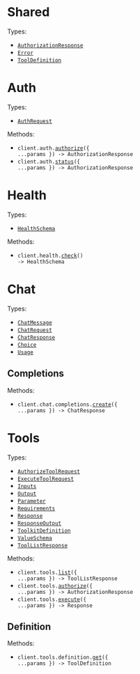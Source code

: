 # Shared

Types:

- <code><a href="./src/resources/shared.ts">AuthorizationResponse</a></code>
- <code><a href="./src/resources/shared.ts">Error</a></code>
- <code><a href="./src/resources/shared.ts">ToolDefinition</a></code>

# Auth

Types:

- <code><a href="./src/resources/auth.ts">AuthRequest</a></code>

Methods:

- <code title="post /v1/auth/authorize">client.auth.<a href="./src/resources/auth.ts">authorize</a>({ ...params }) -> AuthorizationResponse</code>
- <code title="get /v1/auth/status">client.auth.<a href="./src/resources/auth.ts">status</a>({ ...params }) -> AuthorizationResponse</code>

# Health

Types:

- <code><a href="./src/resources/health.ts">HealthSchema</a></code>

Methods:

- <code title="get /v1/health">client.health.<a href="./src/resources/health.ts">check</a>() -> HealthSchema</code>

# Chat

Types:

- <code><a href="./src/resources/chat/chat.ts">ChatMessage</a></code>
- <code><a href="./src/resources/chat/chat.ts">ChatRequest</a></code>
- <code><a href="./src/resources/chat/chat.ts">ChatResponse</a></code>
- <code><a href="./src/resources/chat/chat.ts">Choice</a></code>
- <code><a href="./src/resources/chat/chat.ts">Usage</a></code>

## Completions

Methods:

- <code title="post /v1/chat/completions">client.chat.completions.<a href="./src/resources/chat/completions.ts">create</a>({ ...params }) -> ChatResponse</code>

# Tools

Types:

- <code><a href="./src/resources/tools/tools.ts">AuthorizeToolRequest</a></code>
- <code><a href="./src/resources/tools/tools.ts">ExecuteToolRequest</a></code>
- <code><a href="./src/resources/tools/tools.ts">Inputs</a></code>
- <code><a href="./src/resources/tools/tools.ts">Output</a></code>
- <code><a href="./src/resources/tools/tools.ts">Parameter</a></code>
- <code><a href="./src/resources/tools/tools.ts">Requirements</a></code>
- <code><a href="./src/resources/tools/tools.ts">Response</a></code>
- <code><a href="./src/resources/tools/tools.ts">ResponseOutput</a></code>
- <code><a href="./src/resources/tools/tools.ts">ToolkitDefinition</a></code>
- <code><a href="./src/resources/tools/tools.ts">ValueSchema</a></code>
- <code><a href="./src/resources/tools/tools.ts">ToolListResponse</a></code>

Methods:

- <code title="get /v1/tools/list">client.tools.<a href="./src/resources/tools/tools.ts">list</a>({ ...params }) -> ToolListResponse</code>
- <code title="post /v1/tools/authorize">client.tools.<a href="./src/resources/tools/tools.ts">authorize</a>({ ...params }) -> AuthorizationResponse</code>
- <code title="post /v1/tools/execute">client.tools.<a href="./src/resources/tools/tools.ts">execute</a>({ ...params }) -> Response</code>

## Definition

Methods:

- <code title="get /v1/tools/definition">client.tools.definition.<a href="./src/resources/tools/definition.ts">get</a>({ ...params }) -> ToolDefinition</code>
